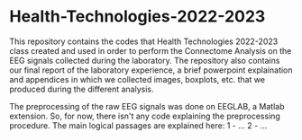 # Health-Technologies-2022-2023
This repository contains the codes that Health Technologies 2022-2023 class created and used in order to perform the Connectome Analysis on the EEG signals collected during the laboratory. The repository also contains our final report of the laboratory experience, a brief powerpoint explaination and appendices in which we collected images, boxplots, etc. that we produced during the different analysis.

The preprocessing of the raw EEG signals was done on EEGLAB, a Matlab extension. So, for now, there isn't any code explaining the preprocessing procedure.
The main logical passages are explained here:
1 - ...
2 - ...
